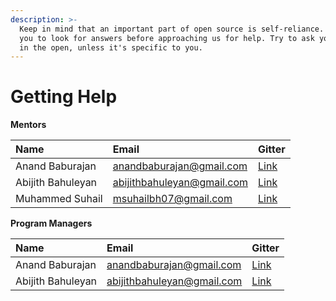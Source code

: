 ```yaml
---
description: >-
  Keep in mind that an important part of open source is self-reliance. We expect
  you to look for answers before approaching us for help. Try to ask your doubts
  in the open, unless it's specific to you.
---
```


# Getting Help

**Mentors**

| **Name** | **Email** | Gitter |
| :--- | :--- | :--- |
| Anand Baburajan | [anandbaburajan@gmail.com](mailto:anandbaburajan@gmail.com) | [Link](https://gitter.im/anandbaburajan) |
| Abijith Bahuleyan | [abijithbahuleyan@gmail.com](mailto:%20abijithbahuleyan@gmail.com) | [Link](https://gitter.im/twentyse7en) |
| Muhammed Suhail | [msuhailbh07@gmail.com](mailto:%20msuhailbh07@gmail.com) | [Link](https://gitter.im/BreadGenie) |

**Program Managers**

| **Name** | **Email** | Gitter |
| :--- | :--- | :--- |
| Anand Baburajan | [anandbaburajan@gmail.com](mailto:anandbaburajan@gmail.com) | [Link](https://gitter.im/anandbaburajan) |
| Abijith Bahuleyan | [abijithbahuleyan@gmail.com](mailto:%20abijithbahuleyan@gmail.com) | [Link](https://gitter.im/twentyse7en) |

